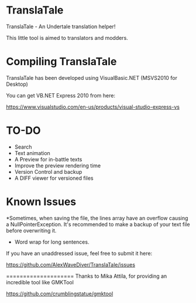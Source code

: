 # TranslaTale
TranslaTale - An Undertale translation helper!

This little tool is aimed to translators and modders.

Compiling TranslaTale
====================
TranslaTale has been developed using VisualBasic.NET (MSVS2010 for Desktop)

You can get VB.NET Express 2010 from here:

https://www.visualstudio.com/en-us/products/visual-studio-express-vs


TO-DO
====================
* Search
* Text animation
* A Preview for in-battle texts
* Improve the preview rendering time
* Version Control and backup
* A DIFF viewer for versioned files


Known Issues
====================
*Sometimes, when saving the file, the lines array have an overflow causing a NullPointerException. It's recommended to make a backup of your text file before overwriting it.

* Word wrap for long sentences.

If you have an unaddressed issue, feel free to submit it here:

https://github.com/AlexWaveDiver/TranslaTale/issues


====================
Thanks to Mika Attila, for providing an incredible tool like GMKTool

https://github.com/crumblingstatue/gmktool
